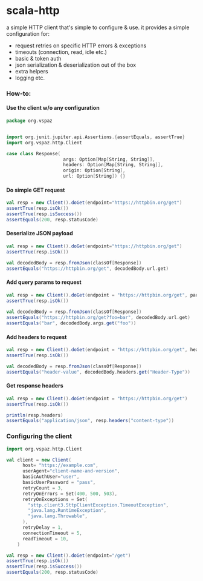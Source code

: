 # scala-http

a simple HTTP client that's simple to configure & use.
it provides a simple configuration for:
- request retries on specific HTTP errors & exceptions
- timeouts (connection, read, idle etc.)
- basic & token auth
- json serialization & deserialization out of the box
- extra helpers
- logging
etc.

### How-to:

#### Use the client w/o any configuration

```scala
package org.vspaz


import org.junit.jupiter.api.Assertions.{assertEquals, assertTrue}
import org.vspaz.http.Client

case class Response(
                     args: Option[Map[String, String]],
                     headers: Option[Map[String, String]],
                     origin: Option[String],
                     url: Option[String]) {}
```

####  Do simple GET request

```scala
val resp = new Client().doGet(endpoint="https://httpbin.org/get")
assertTrue(resp.isOk())
assertTrue(resp.isSuccess())
assertEquals(200, resp.statusCode)
```

#### Deserialize JSON payload

```scala
val resp = new Client().doGet(endpoint="https://httpbin.org/get")
assertTrue(resp.isOk())

val decodedBody = resp.fromJson(classOf[Response])
assertEquals("https://httpbin.org/get", decodedBody.url.get)
```

#### Add query params to request

```scala
val resp = new Client().doGet(endpoint = "https://httpbin.org/get", params = Map("foo" -> "bar"))
assertTrue(resp.isOk())
    
val decodedBody = resp.fromJson(classOf[Response])
assertEquals("https://httpbin.org/get?foo=bar", decodedBody.url.get)
assertEquals("bar", decodedBody.args.get("foo"))
```

#### Add headers to request

```scala
val resp = new Client().doGet(endpoint = "https://httpbin.org/get", headers = Map("Header-Type" -> "header-value"))
assertTrue(resp.isOk())

val decodedBody = resp.fromJson(classOf[Response])
assertEquals("header-value", decodedBody.headers.get("Header-Type"))
```

#### Get response headers
```scala
val resp = new Client().doGet(endpoint = "https://httpbin.org/get")
assertTrue(resp.isOk())

println(resp.headers)
assertEquals("application/json", resp.headers("content-type"))
```

### Configuring the client

```scala
import org.vspaz.http.Client

val client = new Client(
      host= "https://example.com",
      userAgent="client-name-and-version",
      basicAuthUser="user",
      basicUserPassword = "pass",
      retryCount = 3,
      retryOnErrors = Set(400, 500, 503),
      retryOnExceptions = Set(
        "sttp.client3.SttpClientException.TimeoutException",
        "java.lang.RuntimeException",
        "java.lang.Throwable",
      ),
      retryDelay = 1,
      connectionTimeout = 5,
      readTimeout = 10,
    )

val resp = new Client().doGet(endpoint="/get")
assertTrue(resp.isOk())
assertTrue(resp.isSuccess())
assertEquals(200, resp.statusCode)

```